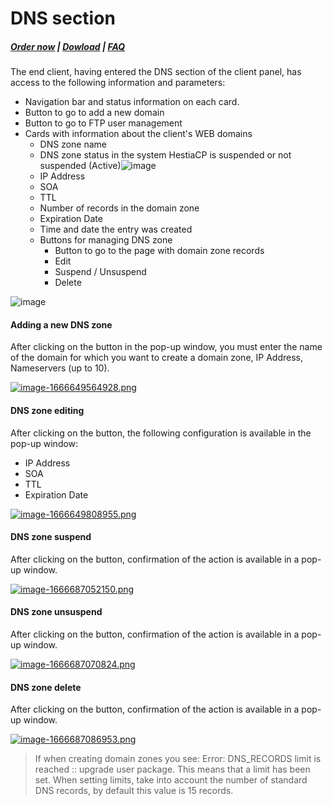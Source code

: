# DNS section

#####  [Order now](https://puqcloud.com/index.php?rp=/store/whmcs-module-hestiacp) | [Dowload](https://download.puqcloud.com/WHMCS/servers/PUQ_WHMCS-HestiaCP/) | [FAQ](https://faq.puqcloud.com/)

The end client, having entered the DNS section of the client panel, has access to the following information and parameters:

- Navigation bar and status information on each card.
- Button to go to add a new domain
- Button to go to FTP user management
- Cards with information about the client's WEB domains 
    - DNS zone name
    - DNS zone status in the system HestiaCP is suspended or not suspended (Active)![image](https://user-images.githubusercontent.com/81689153/223437434-04c7440c-1730-4bc0-bdb3-dc963eb68ebd.png)
    - IP Address
    - SOA
    - TTL
    - Number of records in the domain zone
    - Expiration Date
    - Time and date the entry was created
    - Buttons for managing DNS zone 
        - Button to go to the page with domain zone records
        - Edit
        - Suspend / Unsuspend
        - Delete

![image](https://user-images.githubusercontent.com/81689153/231400119-9aec4323-5538-4cbd-8fce-651a94867f54.png)

#### Adding a new DNS zone

After clicking on the button in the pop-up window, you must enter the name of the domain for which you want to create a domain zone, IP Address, Nameservers (up to 10).

[![image-1666649564928.png](https://doc.puq.info/uploads/images/gallery/2022-10/scaled-1680-/image-1666649564928.png)](https://doc.puq.info/uploads/images/gallery/2022-10/image-1666649564928.png)

#### DNS zone editing

After clicking on the button, the following configuration is available in the pop-up window:

- IP Address
- SOA
- TTL
- Expiration Date

[![image-1666649808955.png](https://doc.puq.info/uploads/images/gallery/2022-10/scaled-1680-/image-1666649808955.png)](https://doc.puq.info/uploads/images/gallery/2022-10/image-1666649808955.png)

#### DNS zone suspend

After clicking on the button, confirmation of the action is available in a pop-up window.

[![image-1666687052150.png](https://doc.puq.info/uploads/images/gallery/2022-10/scaled-1680-/image-1666687052150.png)](https://doc.puq.info/uploads/images/gallery/2022-10/image-1666687052150.png)

#### DNS zone unsuspend 

After clicking on the button, confirmation of the action is available in a pop-up window.

[![image-1666687070824.png](https://doc.puq.info/uploads/images/gallery/2022-10/scaled-1680-/image-1666687070824.png)](https://doc.puq.info/uploads/images/gallery/2022-10/image-1666687070824.png)

#### DNS zone delete

After clicking on the button, confirmation of the action is available in a pop-up window.

[![image-1666687086953.png](https://doc.puq.info/uploads/images/gallery/2022-10/scaled-1680-/image-1666687086953.png)](https://doc.puq.info/uploads/images/gallery/2022-10/image-1666687086953.png)

>If when creating domain zones you see: Error: DNS_RECORDS limit is reached :: upgrade user package. This means that a limit has been set. When setting limits, take into account the number of standard DNS records, by default this value is 15 records.
